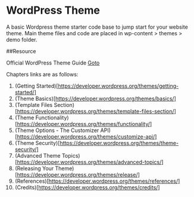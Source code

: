 # WordPress Theme

A basic Wordpress theme starter code base to jump start for your website theme. Main theme files and code are placed in wp-content > themes > demo folder.

##Resource

Official WordPress Theme Guide [Goto](https://developer.wordpress.org/themes/)

Chapters links are as follows:

1. (Getting Started)[https://developer.wordpress.org/themes/getting-started/]
2. (Theme Basics)[https://developer.wordpress.org/themes/basics/]
3. (Template Files Section)[https://developer.wordpress.org/themes/template-files-section/]
4. (Theme Functionality)[https://developer.wordpress.org/themes/functionality/]
5. (Theme Options - The Customizer API)[https://developer.wordpress.org/themes/customize-api/]
6. (Theme Security)[https://developer.wordpress.org/themes/theme-security/]
7. (Advanced Theme Topics)[https://developer.wordpress.org/themes/advanced-topics/]
8. (Releasing Your Theme)[https://developer.wordpress.org/themes/release/]
9. (References)[https://developer.wordpress.org/themes/references/]
10. (Credits)[https://developer.wordpress.org/themes/credits/]
